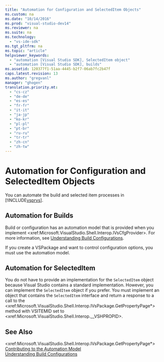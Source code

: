 ```yaml
---
title: "Automation for Configuration and SelectedItem Objects"
ms.custom: na
ms.date: "10/14/2016"
ms.prod: "visual-studio-dev14"
ms.reviewer: na
ms.suite: na
ms.technology: 
  - "vs-ide-sdk"
ms.tgt_pltfrm: na
ms.topic: "article"
helpviewer_keywords: 
  - "automation [Visual Studio SDK], SelectedItem object"
  - "automation [Visual Studio SDK], builds"
ms.assetid: 120377f1-51aa-4445-b2f7-06ab7fc2b47f
caps.latest.revision: 13
ms.author: "gregvanl"
manager: "ghogen"
translation.priority.mt: 
  - "cs-cz"
  - "de-de"
  - "es-es"
  - "fr-fr"
  - "it-it"
  - "ja-jp"
  - "ko-kr"
  - "pl-pl"
  - "pt-br"
  - "ru-ru"
  - "tr-tr"
  - "zh-cn"
  - "zh-tw"
---
```

# Automation for Configuration and SelectedItem Objects
You can automate the build and selected item processes in [!INCLUDE[vsprvs](../codequality/includes/vsprvs_md.md)].  
  
## Automation for Builds  
 Build or configuration has an automation model that is provided when you implement \<xref:Microsoft.VisualStudio.Shell.Interop.IVsCfgProvider>. For more information, see [Understanding Build Configurations](../ide/understanding-build-configurations.md).  
  
 If you create a VSPackage and want to control configuration options, you must use the automation model.  
  
## Automation for SelectedItem  
 You do not have to provide an implementation for the `SelectedItem` object because Visual Studio contains a standard implementation. However, you can implement the `SelectedItem` object if you prefer. You must implement an object that contains the `SelectedItem` interface and return a response to a call to the \<xref:Microsoft.VisualStudio.Shell.Interop.IVsPackage.GetPropertyPage*> method with VSITEMID set to \<xref:Microsoft.VisualStudio.Shell.Interop.__VSHPROPID>.  
  
## See Also  
 \<xref:Microsoft.VisualStudio.Shell.Interop.IVsPackage.GetPropertyPage*>   
 [Contributing to the Automation Model](../extensibility/contributing-to-the-automation-model.md)   
 [Understanding Build Configurations](../ide/understanding-build-configurations.md)